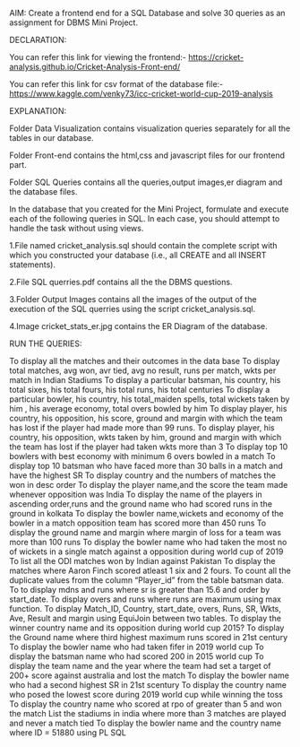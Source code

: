 AIM: Create a frontend end for a SQL Database and solve 30 queries as an assignment for DBMS Mini Project.

DECLARATION:

You can refer this link for viewing the frontend:- https://cricket-analysis.github.io/Cricket-Analysis-Front-end/

You can refer this link for csv format of the database file:- https://www.kaggle.com/venky73/icc-cricket-world-cup-2019-analysis

EXPLANATION:

Folder Data Visualization contains visualization queries separately for all the tables in our database.

Folder Front-end contains the html,css and javascript files for our frontend part.

Folder SQL Queries contains all the queries,output images,er diagram and the database files.

In the database that you created for the Mini Project, formulate and execute each of the following queries in SQL. In each case, you should attempt to handle the task without using views.

1.File named cricket_analysis.sql should contain the complete script with which you constructed your database (i.e., all CREATE and all INSERT statements).

2.File SQL querries.pdf contains all the the DBMS questions.

3.Folder Output Images contains all the images of the output of the execution of the SQL querries using the script cricket_analysis.sql.

4.Image cricket_stats_er.jpg contains the ER Diagram of the database.

RUN THE QUERIES:

To display all the matches and their outcomes in the data base
To display total matches, avg won, avr tied, avg no result, runs per match, wkts per match in Indian Stadiums
To display a particular batsman, his country, his total sixes, his total fours, his total runs, his total centuries
To display a particular bowler, his country, his total_maiden spells, total wickets taken by him , his average economy, total overs bowled by him
To display player, his country, his opposition, his score, ground and margin with which the team has lost if the player had made more than 99 runs.
To display player, his country, his opposition, wkts taken by him, ground and margin with which the team has lost if the player had taken wkts more than 3
To display top 10 bowlers with best economy with minimum 6 overs bowled in a match
To display top 10 batsman who have faced more than 30 balls in a match and have the highest SR
To display country and the numbers of matches the won in desc order
To display the player name,and the score the team made whenever opposition was India
To display the name of the players in ascending order,runs and the ground name who had scored runs in the ground in kolkata
To display the bowler name,wickets and economy of the bowler in a match opposition team has scored more than 450 runs
To display the ground name and margin where margin of loss for a team was more than 100 runs
To display the bowler name who had taken the most no of wickets in a single match against a opposition during world cup of 2019
To list all the ODI matches won by Indian against Pakistan
To display the matches where Aaron Finch scored atleast 1 six and 2 fours.
To count all the duplicate values from the column “Player_id” from the table batsman data.
To to display mdns and runs where sr is greater than 15.6 and order by start_date.
To display overs and runs where runs are maximum using max function.
To display Match_ID, Country, start_date, overs, Runs, SR, Wkts, Ave, Result and margin using EquiJoin between two tables.
To display the winner country name and its opposition during world cup 2015?
To display the Ground name where third highest maximum runs scored in 21st century
To display the bowler name who had taken fifer in 2019 world cup
To display the batsman name who had scored 200 in 2015 world cup
To display the team name and the year where the team had set a target of 200+ score against australia and lost the match
To display the bowler name who had a second highest SR in 21st scentury
To display the country name who posed the lowest score during 2019 world cup while winning the toss
To display the country name who scored at rpo of greater than 5 and won the match
List the stadiums in india where more than 3 matches are played and never a match tied
To display the bowler name and the country name where ID = 51880 using PL SQL
